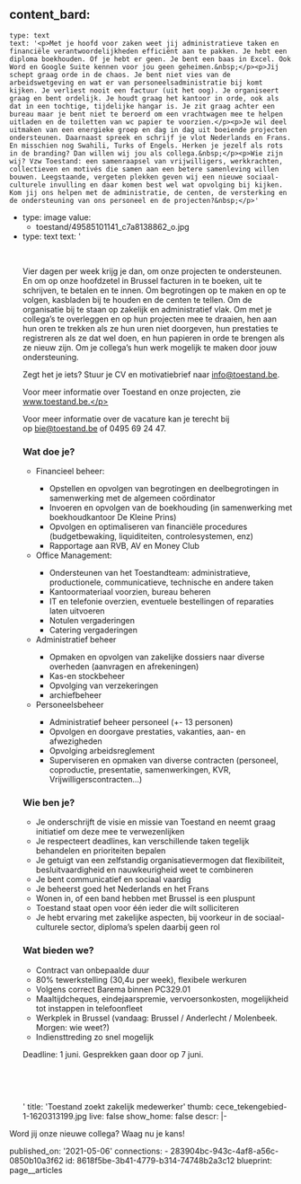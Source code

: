 content_bard:
  -
    type: text
    text: '<p>Met je hoofd voor zaken weet jij administratieve taken en financiële verantwoordelijkheden efficiënt aan te pakken. Je hebt een diploma boekhouden. Of je hebt er geen. Je bent een baas in Excel. Ook Word en Google Suite kennen voor jou geen geheimen.&nbsp;</p><p>Jij schept graag orde in de chaos. Je bent niet vies van de arbeidswetgeving en wat er van personeelsadministratie bij komt kijken. Je verliest nooit een factuur (uit het oog). Je organiseert graag en bent ordelijk. Je houdt graag het kantoor in orde, ook als dat in een tochtige, tijdelijke hangar is. Je zit graag achter een bureau maar je bent niet te beroerd om een vrachtwagen mee te helpen uitladen en de toiletten van wc papier te voorzien.</p><p>Je wil deel uitmaken van een energieke groep en dag in dag uit boeiende projecten ondersteunen. Daarnaast spreek en schrijf je vlot Nederlands en Frans. En misschien nog Swahili, Turks of Engels. Herken je jezelf als rots in de branding? Dan willen wij jou als collega.&nbsp;</p><p>Wie zijn wij? Vzw Toestand: een samenraapsel van vrijwilligers, werkkrachten, collectieven en motivés die samen aan een betere samenleving willen bouwen. Leegstaande, vergeten plekken geven wij een nieuwe sociaal- culturele invulling en daar komen best wel wat opvolging bij kijken. Kom jij ons helpen met de administratie, de centen, de versterking en de ondersteuning van ons personeel en de projecten?&nbsp;</p>'
  -
    type: image
    value:
      - toestand/49585101141_c7a8138862_o.jpg
  -
    type: text
    text: '<p><br></p><p>Vier dagen per week krijg je dan, om onze projecten te ondersteunen. En om op onze hoofdzetel in Brussel facturen in te boeken, uit te schrijven, te betalen en te innen. Om begrotingen op te maken en op te volgen, kasbladen bij te houden en de centen te tellen. Om de organisatie bij te staan op zakelijk en administratief vlak. Om met je collega’s te overleggen en op hun projecten mee te draaien, hen aan hun oren te trekken als ze hun uren niet doorgeven, hun prestaties te registreren als ze dat wel doen, en hun papieren in orde te brengen als ze nieuw zijn. Om je collega’s hun werk mogelijk te maken door jouw ondersteuning.</p><p>Zegt het je iets? Stuur je CV en motivatiebrief naar info@toestand.be.</p><p>Voor meer informatie over Toestand en onze projecten, zie www.toestand.be.</p><p>Voor meer informatie over de vacature kan je terecht bij <br> op bie@toestand.be of 0495 69 24 47.</p><h3>Wat doe je?</h3><ul><li>Financieel beheer:</li><ul><li>Opstellen en opvolgen van begrotingen en deelbegrotingen in samenwerking met de algemeen coördinator</li><li>Invoeren en opvolgen van de boekhouding (in samenwerking met boekhoudkantoor De Kleine Prins)</li><li>Opvolgen en optimaliseren van financiële procedures (budgetbewaking, liquiditeiten, controlesystemen, enz)&nbsp;</li><li>Rapportage aan RVB, AV en Money Club</li></ul></ul><ul><li>Office Management:</li><ul><li>Ondersteunen van het Toestandteam: administratieve, productionele, communicatieve, technische en andere taken</li><li>Kantoormateriaal voorzien, bureau beheren</li><li>IT en telefonie overzien, eventuele bestellingen of reparaties laten uitvoeren</li><li>Notulen vergaderingen</li><li>Catering vergaderingen</li></ul></ul><ul><li>Administratief beheer</li><ul><li>Opmaken en opvolgen van zakelijke dossiers naar diverse overheden (aanvragen en afrekeningen)</li><li>Kas-en stockbeheer</li><li>Opvolging van verzekeringen&nbsp;</li><li>archiefbeheer</li></ul></ul><ul><li>Personeelsbeheer</li><ul><li>Administratief beheer personeel (+- 13 personen)</li><li>Opvolgen en doorgave prestaties, vakanties, aan- en afwezigheden</li><li>Opvolging arbeidsreglement</li><li>Superviseren en opmaken van diverse contracten (personeel, coproductie, presentatie, samenwerkingen, KVR, Vrijwilligerscontracten...)</li></ul></ul><h3>Wie ben je?</h3><ul><li>Je onderschrijft de visie en missie van Toestand en neemt graag initiatief om deze mee te verwezenlijken</li><li>Je respecteert deadlines, kan verschillende taken tegelijk behandelen en prioriteiten bepalen</li><li>Je getuigt van een zelfstandig organisatievermogen dat flexibiliteit, besluitvaardigheid en nauwkeurigheid weet te combineren</li><li>Je bent communicatief en sociaal vaardig&nbsp;</li><li>Je beheerst goed het Nederlands en het Frans</li><li>Wonen in, of een band hebben met Brussel is een pluspunt</li><li>Toestand staat open voor één ieder die wilt solliciteren</li><li>Je hebt ervaring met zakelijke aspecten, bij voorkeur in de sociaal-culturele sector, diploma’s spelen daarbij geen rol</li></ul><h3><b>Wat bieden we?</b></h3><ul><li>Contract van onbepaalde duur</li><li>80% tewerkstelling (30,4u per week), flexibele werkuren</li><li>Volgens correct Barema binnen PC329.01</li><li>Maaltijdcheques, eindejaarspremie, vervoersonkosten, mogelijkheid tot instappen in telefoonfleet</li><li>Werkplek in Brussel (vandaag: Brussel / Anderlecht / Molenbeek. Morgen: wie weet?)</li><li>Indiensttreding zo snel mogelijk</li></ul><p>Deadline: 1 juni. Gesprekken gaan door op 7 juni.&nbsp;</p><p><br></p><p><br></p>'
title: 'Toestand zoekt zakelijk medewerker'
thumb: cece_tekengebied-1-1620313199.jpg
live: false
show_home: false
descr: |-
  <p>Word jij onze nieuwe collega? Waag nu je kans!
  </p>
published_on: '2021-05-06'
connections:
  - 283904bc-943c-4af8-a56c-0850b10a3f62
id: 8618f5be-3b41-4779-b314-74748b2a3c12
blueprint: page__articles
